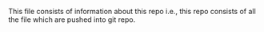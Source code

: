 This file consists of information about this repo i.e., this repo consists of all the file which are pushed into git repo.
